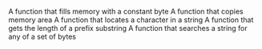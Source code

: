 A function that fills memory with a constant byte
A function that copies memory area
A function that locates a character in a string
A function that gets the length of a prefix substring
A function that searches a string for any of a set of bytes
